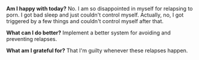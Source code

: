 **Am I happy with today?**
No. I am so disappointed in myself for relapsing to porn. I got bad sleep and just couldn't control myself. Actually, no, I got triggered by a few things and couldn't control myself after that.

**What can I do better?**
Implement a better system for avoiding and preventing relapses.

**What am I grateful for?**
That I'm guilty whenever these relapses happen.
